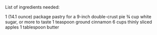 List of ingredients needed:

1 (14.1 ounce) package pastry for a 9-inch double-crust pie
¾ cup white sugar, or more to taste
1 teaspoon ground cinnamon
6 cups thinly sliced apples
1 tablespoon butter

